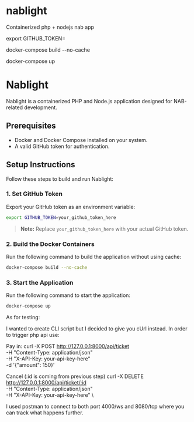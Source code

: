 # nablight
Containerized php + nodejs nab app

export GITHUB_TOKEN=


docker-compose build --no-cache

docker-compose up



# Nablight

Nablight is a containerized PHP and Node.js application designed for NAB-related development.

## Prerequisites

- Docker and Docker Compose installed on your system.
- A valid GitHub token for authentication.

## Setup Instructions

Follow these steps to build and run Nablight:

### 1. Set GitHub Token

Export your GitHub token as an environment variable:

```sh
export GITHUB_TOKEN=your_github_token_here
```

> **Note:** Replace `your_github_token_here` with your actual GitHub token.

### 2. Build the Docker Containers

Run the following command to build the application without using cache:

```sh
docker-compose build --no-cache
```

### 3. Start the Application

Run the following command to start the application:

```sh
docker-compose up
```



As for testing:

I wanted to create CLI script but I decided to give you cUrl instead. 
In order to trigger php api use:

Pay in:
curl -X POST http://127.0.0.1:8000/api/ticket \
  -H "Content-Type: application/json" \
  -H "X-API-Key: your-api-key-here" \
  -d '{"amount": 150}'

Cancel (:id is coming from previous step)
curl -X DELETE http://127.0.0.1:8000/api/ticket/:id \
  -H "Content-Type: application/json" \
  -H "X-API-Key: your-api-key-here" \

I used postman to connect to both port 4000/ws and 8080/tcp where you can track what happens further.